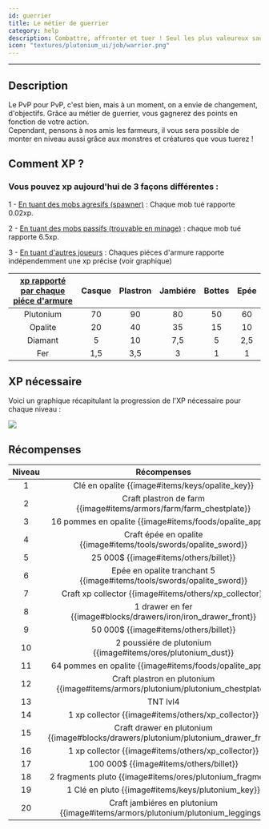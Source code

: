 ```yaml
---
id: guerrier
title: Le métier de guerrier
category: help
description: Combattre, affronter et tuer ! Seul les plus valeureux sauront atteindre la fin de cet objectif.
icon: "textures/plutonium_ui/job/warrior.png"
---
```

___
## Description

Le PvP pour PvP, c'est bien, mais à un moment, on a envie de changement, d'objectifs. Grâce au métier de guerrier, vous gagnerez des points en fonction de votre action.  
Cependant, pensons à nos amis les farmeurs, il vous sera possible de monter en niveau aussi grâce aux monstres et créatures que vous tuerez !

## Comment XP ?

### Vous pouvez xp aujourd'hui de 3 façons différentes :
1 - <u>En tuant des mobs agresifs (spawner)</u> : Chaque mob tué rapporte 0.02xp.

2 - <u>En tuant des mobs passifs (trouvable en minage)</u> :  chaque mob tué rapporte 6.5xp. 

3 - <u>En tuant d'autres joueurs</u> : Chaques piéces d'armure rapporte indépendemment une xp précise (voir graphique)

<u>xp rapporté par chaque piéce d'armure</u> | Casque | Plastron | Jambiére | Bottes | Epée 
:----: | :---------: | :---------: | :---------: | :---------:| :---------: 
Plutonium | 70 | 90 | 80 | 50 | 60
Opalite | 20 | 40 | 35 | 15 | 10
Diamant | 5 | 10 | 7,5 | 5 | 2,5
Fer | 1,5 | 3,5 | 3 | 1 | 1

## XP nécessaire

Voici un graphique récapitulant la progression de l'XP nécessaire pour chaque niveau :  

<img style="margin: 0 auto;" src="https://user-images.githubusercontent.com/109299545/179062119-d4ceae2f-0a9e-4d0b-a375-7fd3b3452178.PNG">

## Récompenses

Niveau | Récompenses
:----: | :---------: 
1 | Clé en opalite {{image#items/keys/opalite_key}}
2 | Craft plastron de farm {{image#items/armors/farm/farm_chestplate}}
3 | 16 pommes en opalite {{image#items/foods/opalite_apple}}
4 | Craft épée en opalite {{image#items/tools/swords/opalite_sword}}
5 | 25 000$ {{image#items/others/billet}}
6 | Epée en opalite tranchant 5 {{image#items/tools/swords/opalite_sword}}
7 | Craft xp collector {{image#items/others/xp_collector}}
8 | 1 drawer en fer {{image#blocks/drawers/iron/iron_drawer_front}}
9 | 50 000$ {{image#items/others/billet}}
10 | 2 poussiére de plutonium {{image#items/ores/plutonium_dust}}
11 | 64 pommes en opalite {{image#items/foods/opalite_apple}}
12 | Craft plastron en plutonium {{image#items/armors/plutonium/plutonium_chestplate}}
13 | TNT lvl4
14 | 1 xp collector {{image#items/others/xp_collector}}
15 | Craft drawer en plutonium {{image#blocks/drawers/plutonium/plutonium_drawer_front}}
16 | 1 xp collector {{image#items/others/xp_collector}}
17 | 100 000$ {{image#items/others/billet}}
18 | 2 fragments pluto {{image#items/ores/plutonium_fragment}}
19 | 1 Clé en pluto {{image#items/keys/plutonium_key}}
20 | Craft jambiéres en plutonium {{image#items/armors/plutonium/plutonium_leggings}}